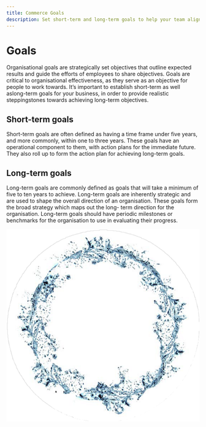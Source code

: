 ```yaml
---
title: Commerce Goals
description: Set short-term and long-term goals to help your team align on strategic objectives and increase organizational effectiveness.
---
```


# Goals

Organisational goals are strategically set objectives that outline expected results and guide the efforts of employees to share objectives. Goals are critical to organisational effectiveness, as they serve as an objective for people to work towards. It’s important to establish short-term as well aslong-term goals for your business, in order to provide realistic steppingstones towards achieving  long-term objectives.

## Short-term goals

Short-term goals are often defined as having a time frame under five years, and more  commonly, within one to three years. These goals have an operational component to them, with action plans for the immediate future. They also roll up to form the action plan for achieving long-term goals.

## Long-term goals

Long-term goals are commonly defined as goals that will take a minimum of five to ten years to achieve. Long-term goals are inherently strategic and are used to shape the overall direction of an organisation. These goals form the broad strategy which maps out the long- term direction for the organisation. Long-term goals should have periodic milestones or benchmarks for the organisation to use in evaluating their progress.

![Circular art](../../assets/playbooks/goals.png)
